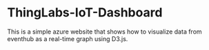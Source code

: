 # ThingLabs-IoT-Dashboard

This is a simple azure website that shows how to visualize data from eventhub as a real-time graph using D3.js.
